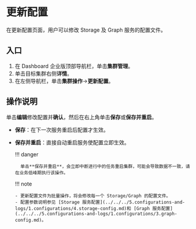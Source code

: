 # 更新配置

在更新配置页面，用户可以修改 Storage 及 Graph 服务的配置文件。

## 入口

1. 在 Dashboard 企业版顶部导航栏，单击**集群管理**。
2. 单击目标集群右侧**详情**。
3. 在左侧导航栏，单击**集群操作**->**更新配置**。

## 操作说明

单击**编辑**修改配置并**确认**，然后在右上角单击**保存**或**保存并重启**。

- **保存**：在下一次服务重启后配置才生效。

- **保存并重启**：直接自动重启服务使配置立即生效。

  !!! danger

        单击**保存并重启**，会立即中断进行中的任务重启集群，可能会导致数据不一致，请在业务低峰期执行该操作。

  !!! note

      - 更新配置文件为批量操作，将会修改每一个 Storage/Graph 的配置文件。
      - 配置参数说明参见 [Storage 服务配置](../../../5.configurations-and-logs/1.configurations/4.storage-config.md)和 [Graph 服务配置](../../../5.configurations-and-logs/1.configurations/3.graph-config.md)。